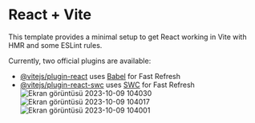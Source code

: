 # React + Vite

This template provides a minimal setup to get React working in Vite with HMR and some ESLint rules.

Currently, two official plugins are available:

- [@vitejs/plugin-react](https://github.com/vitejs/vite-plugin-react/blob/main/packages/plugin-react/README.md) uses [Babel](https://babeljs.io/) for Fast Refresh
- [@vitejs/plugin-react-swc](https://github.com/vitejs/vite-plugin-react-swc) uses [SWC](https://swc.rs/) for Fast Refresh
![Ekran görüntüsü 2023-10-09 104030](https://github.com/mirackurnaz/react-card/assets/78266140/d63eeb6e-a605-4506-b48e-7cf1ab31f558)
![Ekran görüntüsü 2023-10-09 104017](https://github.com/mirackurnaz/react-card/assets/78266140/b59a7bf3-5eba-4c02-b621-2e1976e84204)
![Ekran görüntüsü 2023-10-09 104001](https://github.com/mirackurnaz/react-card/assets/78266140/b5456547-64ca-4182-9edf-ef985b8afd6f)
